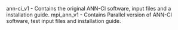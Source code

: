 ann-ci_v1 - Contains the original ANN-CI software, input files and a installation guide.
mpi_ann_v1 - Contains Parallel version of ANN-CI software, test input files and installation guide.
